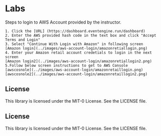 # Labs

Steps to login to AWS Account provided by the instructor.

    1. Click the [URL] (https://dashboard.eventengine.run/dashboard)
    2. Enter the AWS provided hash code in the text box and click "Accept Terms and Login"
    3. Select "Continue With Login with Amazon" in following screen 
    [Amazon login](../images/aws-account-login/amazonretiallogin.png)
    4. Enter your Amazon retail account credetials to login in the next screen
    [Amazon login2](../images/aws-account-login/amazonretiallogin2.png)
    5.Follow below screen instructions to get to AWS Console
    [awscosnole](../images/aws-account-login/amazonretaillogin.png)
    [awscosnole2](../images/aws-account-login/amazonretaillogin2.png)


## License

This library is licensed under the MIT-0 License. See the LICENSE file.



## License

This library is licensed under the MIT-0 License. See the LICENSE file.

